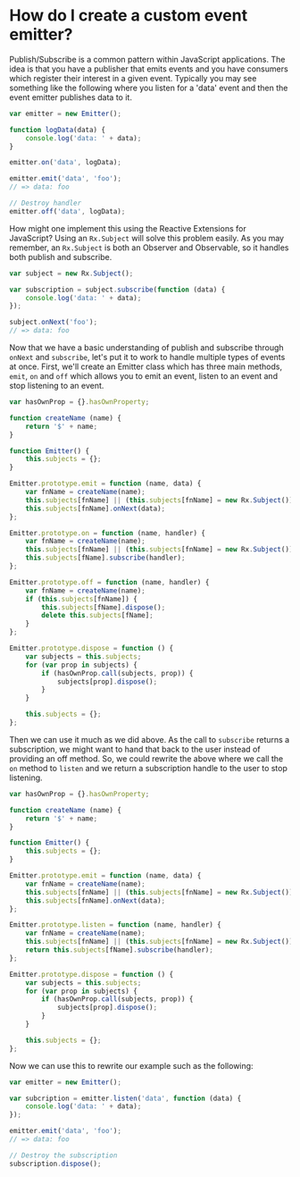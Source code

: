 # How do I create a custom event emitter? #

Publish/Subscribe is a common pattern within JavaScript applications.  The idea is that you have a publisher that emits events and you have consumers which register their interest in a given event.  Typically you may see something like the following where you listen for a 'data' event and then the event emitter publishes data to it.

```js
var emitter = new Emitter();

function logData(data) {
	console.log('data: ' + data);
}

emitter.on('data', logData);

emitter.emit('data', 'foo');
// => data: foo

// Destroy handler
emitter.off('data', logData);
```

How might one implement this using the Reactive Extensions for JavaScript?  Using an `Rx.Subject` will solve this problem easily.  As you may remember, an `Rx.Subject` is both an Observer and Observable, so it handles both publish and subscribe.

```js
var subject = new Rx.Subject();

var subscription = subject.subscribe(function (data) {
	console.log('data: ' + data);
});

subject.onNext('foo');
// => data: foo
```

Now that we have a basic understanding of publish and subscribe through `onNext` and `subscribe`, let's put it to work to handle multiple types of events at once.  First, we'll create an Emitter class which has three main methods, `emit`, `on` and `off` which allows you to emit an event, listen to an event and stop listening to an event.

```js
var hasOwnProp = {}.hasOwnProperty;

function createName (name) {
	return '$' + name;
}

function Emitter() {
	this.subjects = {};
}

Emitter.prototype.emit = function (name, data) {
	var fnName = createName(name);
	this.subjects[fnName] || (this.subjects[fnName] = new Rx.Subject());
	this.subjects[fnName].onNext(data);
};

Emitter.prototype.on = function (name, handler) {
	var fnName = createName(name);
	this.subjects[fnName] || (this.subjects[fnName] = new Rx.Subject());
	this.subjects[fName].subscribe(handler);
};

Emitter.prototype.off = function (name, handler) {
	var fnName = createName(name);
	if (this.subjects[fnName]) {
		this.subjects[fName].dispose();
		delete this.subjects[fName];
	}
};

Emitter.prototype.dispose = function () {
	var subjects = this.subjects;
	for (var prop in subjects) {
		if (hasOwnProp.call(subjects, prop)) {
			subjects[prop].dispose();
		}
	}

	this.subjects = {};
};
```

Then we can use it much as we did above.  As the call to `subscribe` returns a subscription, we might want to hand that back to the user instead of providing an off method.  So, we could rewrite the above where we call the `on` method to `listen` and we return a subscription handle to the user to stop listening.

```js
var hasOwnProp = {}.hasOwnProperty;

function createName (name) {
	return '$' + name;
}

function Emitter() {
	this.subjects = {};
}

Emitter.prototype.emit = function (name, data) {
	var fnName = createName(name);
	this.subjects[fnName] || (this.subjects[fnName] = new Rx.Subject());
	this.subjects[fnName].onNext(data);
};

Emitter.prototype.listen = function (name, handler) {
	var fnName = createName(name);
	this.subjects[fnName] || (this.subjects[fnName] = new Rx.Subject());
	return this.subjects[fName].subscribe(handler);
};

Emitter.prototype.dispose = function () {
	var subjects = this.subjects;
	for (var prop in subjects) {
		if (hasOwnProp.call(subjects, prop)) {
			subjects[prop].dispose();
		}
	}

	this.subjects = {};
};
```

Now we can use this to rewrite our example such as the following:

```js
var emitter = new Emitter();

var subcription = emitter.listen('data', function (data) {
	console.log('data: ' + data);
});

emitter.emit('data', 'foo');
// => data: foo

// Destroy the subscription
subscription.dispose();
```
